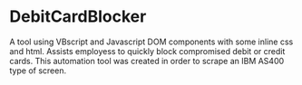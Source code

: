# DebitCardBlocker
A tool using VBscript and Javascript DOM components with some inline css and html. Assists employess to quickly block compromised debit or credit cards. This automation tool was created in order to scrape an IBM AS400 type of screen.
